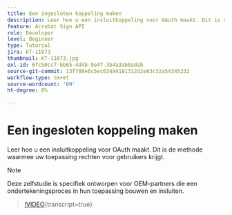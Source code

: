```yaml
---
title: Een ingesloten koppeling maken
description: Leer hoe u een insluitkoppeling voor OAuth maakt. Dit is de methode waarvoor uw toepassing rechten voor gebruikers krijgt
feature: Acrobat Sign API
role: Developer
level: Beginner
type: Tutorial
jira: KT-11073
thumbnail: KT-11073.jpg
exl-id: 6fc50cc7-bb65-4d4b-9e4f-3b4a3ab8adab
source-git-commit: 13f708e6c5ec63494181312d2e83c32a54345232
workflow-type: tm+mt
source-wordcount: '69'
ht-degree: 0%

---
```


# Een ingesloten koppeling maken

Leer hoe u een insluitkoppeling voor OAuth maakt. Dit is de methode waarmee uw toepassing rechten voor gebruikers krijgt.

>[!NOTE]
>
>Deze zelfstudie is specifiek ontworpen voor OEM-partners die een ondertekeningsproces in hun toepassing bouwen en insluiten.

>[!VIDEO](https://video.tv.adobe.com/v/3445414?hidetitle=true&captions=dut){transcript=true}
